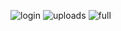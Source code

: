 
![login](https://github.com/GIRINATH25/Huddle-Aid/assets/117648226/384916b0-405a-49b1-ac28-1fed6ec99d43)
![uploads](https://github.com/GIRINATH25/Huddle-Aid/assets/117648226/44b91a02-b394-4f84-a892-0085c645859f)
![full](https://github.com/GIRINATH25/Huddle-Aid/assets/117648226/b58c2c73-02de-42a3-8b16-094ea9e6c8d8)
